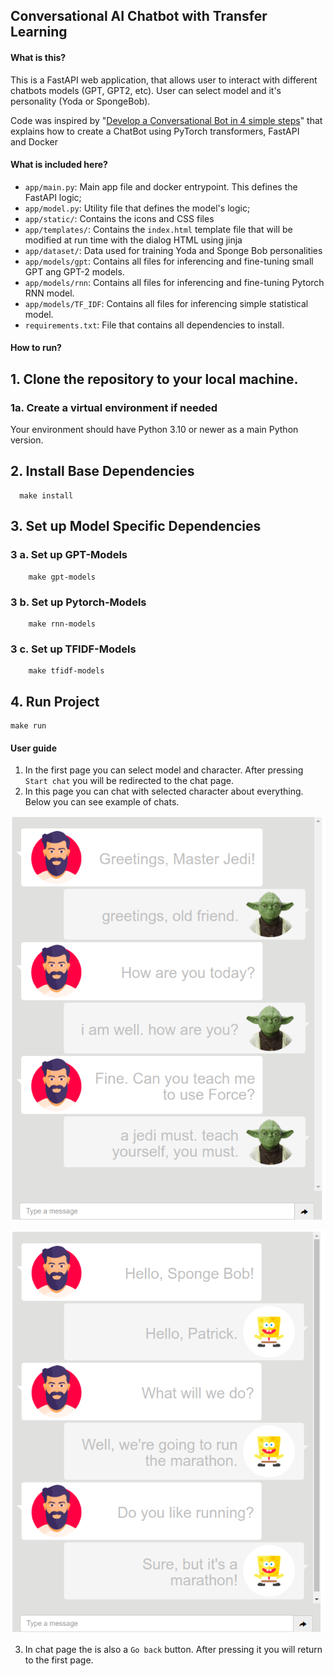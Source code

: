 ## Conversational AI Chatbot with Transfer Learning

#### **What is this?**
This is a FastAPI web application, that allows user to interact with different chatbots models (GPT, GPT2, etc). User can select model and it's personality (Yoda or SpongeBob).

Code was inspired by "[Develop a Conversational Bot in 4 simple steps](https://towardsdatascience.com/develop-a-conversational-ai-bot-in-4-simple-steps-1b57e98372e2)" that explains how to create a ChatBot using PyTorch transformers, FastAPI and Docker

#### **What is included here?**

* `app/main.py`: Main app file and docker entrypoint. This defines the FastAPI logic;
* `app/model.py`: Utility file that defines the model's logic;
* `app/static/`: Contains the icons and CSS files
* `app/templates/`: Contains the `index.html` template file that will be modified at run time with the dialog HTML using jinja
* `app/dataset/`: Data used for training Yoda and Sponge Bob personalities
* `app/models/gpt`: Contains all files for inferencing and fine-tuning small GPT ang GPT-2 models.
* `app/models/rnn`: Contains all files for inferencing and fine-tuning Pytorch RNN model.
* `app/models/TF_IDF`: Contains all files for inferencing simple statistical model.
* `requirements.txt`: File that contains all dependencies to install.

#### **How to run?**
## 1. Clone the repository to your local machine.
### 1a. Create a virtual environment  if needed

Your environment should have Python 3.10 or newer as a main Python version.

## 2. Install Base Dependencies
  ``` 
    make install
   ```
## 3. Set up Model Specific Dependencies
### 3 a. Set up GPT-Models
``` 
    make gpt-models
 ```

### 3 b. Set up Pytorch-Models
``` 
    make rnn-models
 ```

### 3 c. Set up TFIDF-Models
``` 
    make tfidf-models
 ```

## 4. Run Project
```
make run
```

#### **User guide**
1. In the first page you can select model and character. After pressing ```Start chat``` you will be redirected to the chat page.
2. In this page you can chat with selected character about everything. Below you can see example of chats.

![Chat with Sponge Yoda](app/images/Yoda_screenshot.png "Chat with Yoda")

![Chat with Sponge Bob](app/images/Sponge_Bob_screenshot.png "Chat with Sponge Bob")

3. In chat page the is also a ```Go back``` button. After pressing it you will return to the first page.